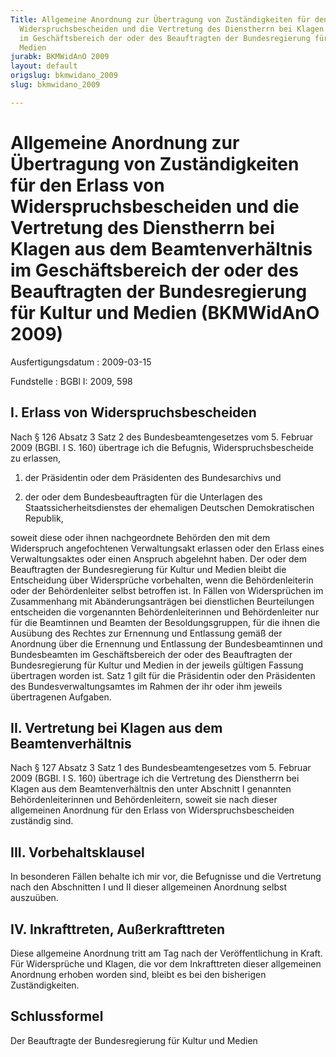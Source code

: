 ```yaml
---
Title: Allgemeine Anordnung zur Übertragung von Zuständigkeiten für den Erlass von
  Widerspruchsbescheiden und die Vertretung des Dienstherrn bei Klagen aus dem Beamtenverhältnis
  im Geschäftsbereich der oder des Beauftragten der Bundesregierung für Kultur und
  Medien
jurabk: BKMWidAnO 2009
layout: default
origslug: bkmwidano_2009
slug: bkmwidano_2009

---
```


# Allgemeine Anordnung zur Übertragung von Zuständigkeiten für den Erlass von Widerspruchsbescheiden und die Vertretung des Dienstherrn bei Klagen aus dem Beamtenverhältnis im Geschäftsbereich der oder des Beauftragten der Bundesregierung für Kultur und Medien (BKMWidAnO 2009)

Ausfertigungsdatum
:   2009-03-15

Fundstelle
:   BGBl I: 2009, 598

## I. Erlass von Widerspruchsbescheiden

Nach § 126 Absatz 3 Satz 2 des Bundesbeamtengesetzes vom 5. Februar
2009 (BGBl. I S. 160) übertrage ich die Befugnis,
Widerspruchsbescheide zu erlassen,

1.  der Präsidentin oder dem Präsidenten des Bundesarchivs und


2.  der oder dem Bundesbeauftragten für die Unterlagen des
    Staatssicherheitsdienstes der ehemaligen Deutschen Demokratischen
    Republik,



soweit diese oder ihnen nachgeordnete Behörden den mit dem Widerspruch
angefochtenen Verwaltungsakt erlassen oder den Erlass eines
Verwaltungsaktes oder einen Anspruch abgelehnt haben. Der oder dem
Beauftragten der Bundesregierung für Kultur und Medien bleibt die
Entscheidung über Widersprüche vorbehalten, wenn die Behördenleiterin
oder der Behördenleiter selbst betroffen ist. In Fällen von
Widersprüchen im Zusammenhang mit Abänderungsanträgen bei dienstlichen
Beurteilungen entscheiden die vorgenannten Behördenleiterinnen und
Behördenleiter nur für die Beamtinnen und Beamten der
Besoldungsgruppen, für die ihnen die Ausübung des Rechtes zur
Ernennung und Entlassung gemäß der Anordnung über die Ernennung und
Entlassung der Bundesbeamtinnen und Bundesbeamten im Geschäftsbereich
der oder des Beauftragten der Bundesregierung für Kultur und Medien in
der jeweils gültigen Fassung übertragen worden ist. Satz 1 gilt für
die Präsidentin oder den Präsidenten des Bundesverwaltungsamtes im
Rahmen der ihr oder ihm jeweils übertragenen Aufgaben.

## II. Vertretung bei Klagen aus dem Beamtenverhältnis

Nach § 127 Absatz 3 Satz 1 des Bundesbeamtengesetzes vom 5. Februar
2009 (BGBl. I S. 160) übertrage ich die Vertretung des Dienstherrn bei
Klagen aus dem Beamtenverhältnis den unter Abschnitt I genannten
Behördenleiterinnen und Behördenleitern, soweit sie nach dieser
allgemeinen Anordnung für den Erlass von Widerspruchsbescheiden
zuständig sind.

## III. Vorbehaltsklausel

In besonderen Fällen behalte ich mir vor, die Befugnisse und die
Vertretung nach den Abschnitten I und II dieser allgemeinen Anordnung
selbst auszuüben.

## IV. Inkrafttreten, Außerkrafttreten

Diese allgemeine Anordnung tritt am Tag nach der Veröffentlichung in
Kraft. Für Widersprüche und Klagen, die vor dem Inkrafttreten dieser
allgemeinen Anordnung erhoben worden sind, bleibt es bei den
bisherigen Zuständigkeiten.

## Schlussformel

Der Beauftragte der Bundesregierung für Kultur und Medien

